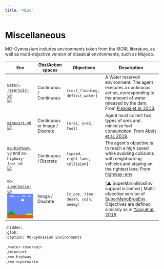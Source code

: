 ```yaml
---
title: "Misc"
---
```


# Miscellaneous

MO-Gymnasium includes environments taken from the MORL literature, as well as multi-objective version of classical environments, such as Mujoco.

| Env                                                                                                                                                                                                                                                                | Obs/Action spaces                   | Objectives                                                    | Description                                                                                                                                                                                                                                                     |
|--------------------------------------------------------------------------------------------------------------------------------------------------------------------------------------------------------------------------------------------------------------------|-------------------------------------|---------------------------------------------------------------|-----------------------------------------------------------------------------------------------------------------------------------------------------------------------------------------------------------------------------------------------------------------|
| [`water-reservoir-v0`](https://mo-gymnasium.farama.org/environments/water-reservoir/)   <br><img src="https://raw.githubusercontent.com/Farama-Foundation/MO-Gymnasium/main/docs/_static/videos/water-reservoir.gif" width="200px">                                | Continuous / Continuous             | `[cost_flooding, deficit_water]`                              | A Water reservoir environment. The agent executes a continuous action, corresponding to the amount of water released by the dam. From [Pianosi et al. 2013](https://iwaponline.com/jh/article/15/2/258/3425/Tree-based-fitted-Q-iteration-for-multi-objective). |
| [`minecart-v0`](https://mo-gymnasium.farama.org/environments/minecart/) <br><img src="https://raw.githubusercontent.com/Farama-Foundation/MO-Gymnasium/main/docs/_static/videos/minecart.gif" width="200px">                                                       | Continuous or Image / Discrete      | `[ore1, ore2, fuel]`                                          | Agent must collect two types of ores and minimize fuel consumption. From [Abels et al. 2019](https://arxiv.org/abs/1809.07803v2).                                                                                                                               |
| [`mo-highway-v0`](https://mo-gymnasium.farama.org/environments/mo-highway/) and `mo-highway-fast-v0` <br><img src="https://raw.githubusercontent.com/Farama-Foundation/MO-Gymnasium/main/docs/_static/videos/mo-highway.gif" width="200px">                        | Continuous / Discrete               | `[speed, right_lane, collision]`                              | The agent's objective is to reach a high speed while avoiding collisions with neighbouring vehicles and staying on the rightest lane. From [highway-env](https://github.com/eleurent/highway-env).                                                              |
| [`mo-supermario-v0`](https://mo-gymnasium.farama.org/environments/mo-supermario/) <br><img src="https://raw.githubusercontent.com/Farama-Foundation/MO-Gymnasium/main/docs/_static/videos/mo-supermario.gif" width="200px">                                        | Image / Discrete                    | `[x_pos, time, death, coin, enemy]`                           | [:warning: SuperMarioBrosEnv support is limited.] Multi-objective version of [SuperMarioBrosEnv](https://github.com/Kautenja/gym-super-mario-bros). Objectives are defined similarly as in [Yang et al. 2019](https://arxiv.org/pdf/1908.08342.pdf).            |


```{toctree}
:hidden:
:glob:
:caption: MO-Gymnasium Environments

./water-reservoir
./minecart
./mo-highway
./mo-supermario
```
